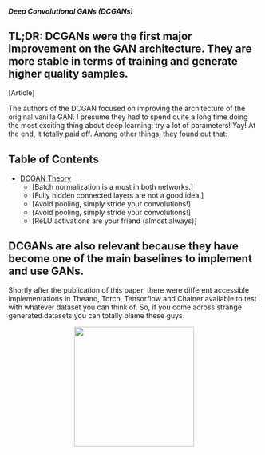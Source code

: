 ##### Deep Convolutional GANs (DCGANs)

## TL;DR: DCGANs were the first major improvement on the GAN architecture. They are more stable in terms of training and generate higher quality samples.

[Article]

The authors of the DCGAN focused on improving the architecture of the original vanilla GAN. 
I presume they had to spend quite a long time doing the most exciting thing about deep learning: 
try a lot of parameters! Yay! At the end, it totally paid off. Among other things, they found out that:

## Table of Contents
 
  * [DCGAN Theory](#implementations)
    + [Batch normalization is a must in both networks.]
    + [Fully hidden connected layers are not a good idea.]
    + [Avoid pooling, simply stride your convolutions!]
    + [Avoid pooling, simply stride your convolutions!]
    + [ReLU activations are your friend (almost always)]
    
## DCGANs are also relevant because they have become one of the main baselines to implement and use GANs.
Shortly after the publication of this paper, there were different accessible implementations in Theano, Torch, Tensorflow and Chainer available to test with whatever dataset you can think of. 
So, if you come across strange generated datasets you can totally blame these guys.
<p align="center">
    <img src="pytorch/GAN/image/DCGAN.png" width="240"\>
</p>
